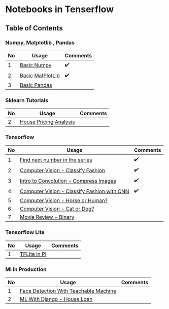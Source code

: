 # Notebooks in Tenserflow

## Table of Contents

### Numpy, Matplotlib , Pandas
No | Usage | Comments
------------ | ------------- |------------
1 | [Basic Numpy](#) | :heavy_check_mark:
2 | [Basic MatPlotLib](#) | :heavy_check_mark:
3 | [Basic Pandas](#) | 

### Sklearn Tutorials

No | Usage | Comments
------------ | ------------- |------------
2 | [House Pricing Analysis](#) | 

### Tensorflow

No | Usage | Comments
------------ | ------------- |------------
1 | [Find next number in the series](#) | :heavy_check_mark:
2 | [Computer Vision - Classify Fashion](#) | :heavy_check_mark:
3 | [Intro to Convolution - Compress Images](#) | :heavy_check_mark:
4 | [Computer Vision - Classify Fashion with CNN](#) | :heavy_check_mark:
5 | [Computer Vision - Horse or Human?](#) | 
6 | [Computer Vision - Cat or Dog?](#) | 
7 | [Movie Review - Binary](#) | 


### Tensorflow Lite

No | Usage | Comments
------------ | ------------- |------------
1 | [TFLite in Pi](#) | 

### Ml in Production
No | Usage | Comments
------------ | ------------- |------------
1 | [Face Detection With Teachable Machine](https://matplotlib.org/tutorials/introductory/sample_plots.html#sphx-glr-tutorials-introductory-sample-plots-py) | 
2 | [ML With Django - House Loan](#) | 
